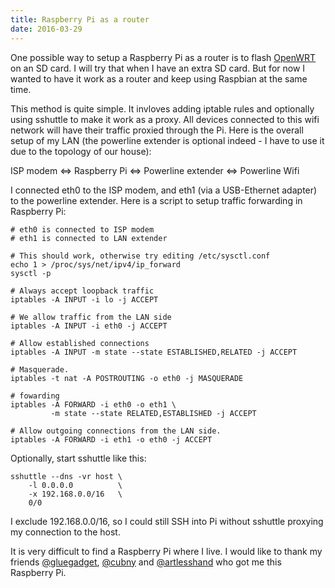 ```yaml
---
title: Raspberry Pi as a router
date: 2016-03-29
---
```


One possible way to setup a Raspberry Pi as a router is to flash [OpenWRT](https://wiki.openwrt.org/toh/raspberry_pi_foundation/raspberry_pi) on an SD card.
I will try that when I have an extra SD card.
But for now I wanted to have it work as a router and keep using Raspbian at the same time.

This method is quite simple. It invloves adding iptable rules and optionally using sshuttle to make it work as a proxy.
All devices connected to this wifi network will have their traffic proxied through the Pi.
Here is the overall setup of my LAN
(the powerline extender is optional indeed - I have to use it due to the topology of our house):

ISP modem &hArr; Raspberry Pi &hArr; Powerline extender &hArr; Powerline Wifi

I connected eth0 to the ISP modem, and eth1 (via a USB-Ethernet adapter) to the powerline extender.
Here is a script to setup traffic forwarding in Raspberry Pi:


    # eth0 is connected to ISP modem
    # eth1 is connected to LAN extender
    
    # This should work, otherwise try editing /etc/sysctl.conf
    echo 1 > /proc/sys/net/ipv4/ip_forward
    sysctl -p
    
    # Always accept loopback traffic
    iptables -A INPUT -i lo -j ACCEPT
    
    # We allow traffic from the LAN side
    iptables -A INPUT -i eth0 -j ACCEPT
    
    # Allow established connections
    iptables -A INPUT -m state --state ESTABLISHED,RELATED -j ACCEPT
    
    # Masquerade.
    iptables -t nat -A POSTROUTING -o eth0 -j MASQUERADE
    
    # fowarding
    iptables -A FORWARD -i eth0 -o eth1 \
             -m state --state RELATED,ESTABLISHED -j ACCEPT
    
    # Allow outgoing connections from the LAN side.
    iptables -A FORWARD -i eth1 -o eth0 -j ACCEPT


Optionally, start sshuttle like this:

```shell
sshuttle --dns -vr host \
    -l 0.0.0.0          \
    -x 192.168.0.0/16   \
    0/0
```


I exclude 192.168.0.0/16, so I could still SSH into Pi without sshuttle proxying my connection to the host.

It is very difficult to find a Raspberry Pi where I live.
I would like to thank my friends
[@gluegadget](https://twitter.com/gluegadget),
[@cubny](https://twitter.com/cubny) and
[@artlesshand](https://twitter.com/artlesshand)
who got me this Raspberry Pi.
